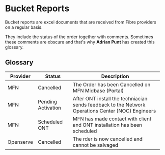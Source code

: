 # Bucket Reports

Bucket reports are excel documents that are received from Fibre providers on a regular basis. 

They include the status of the order together with comments. Sometimes these comments are obscure and
that's why **Adrian Punt** has created this glossary.

## Glossary

| Provider | Status | Description |
|----------|--------|-------------|
| MFN      | Cancelled | The Order has been Cancelled on MFN Midbase (Portal) |
| MFN      | Pending Activation | After ONT install the techniacian sends feedback to the Network Operations Center (NOC) Engineers |
| MFN      | Scheduled ONT | MFN has made contact with client and ONT installation has been scheduled |
| Openserve | Cancelled | The rder is now cancelled and cannot be salvaged |
